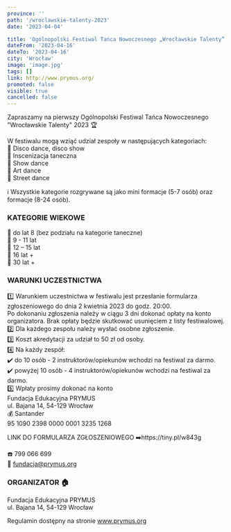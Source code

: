 ```yaml
---
province: ''
path: '/wroclawskie-talenty-2023'
date: '2023-04-04'

title: 'Ogólnopolski Festiwal Tańca Nowoczesnego „Wrocławskie Talenty”'
dateFrom: '2023-04-16'
dateTo: '2023-04-16'
city: 'Wrocław'
image: 'image.jpg'
tags: []
link: http://www.prymus.org/
promoted: false
visible: true
cancelled: false
---
```

Zapraszamy na pierwszy Ogólnopolski Festiwal Tańca Nowoczesnego "Wrocławskie Talenty" 2023 🏆

W festiwalu mogą wziąć udział zespoły w następujących  kategoriach: \
🔹 Disco dance, disco show \
🔹 Inscenizacja taneczna \
🔹 Show dance \
🔹 Art dance \
🔹 Street dance

ℹ️ Wszystkie kategorie rozgrywane są jako mini formacje (5-7 osób) oraz formacje (8-24 osób).

### KATEGORIE WIEKOWE
🔸 do lat 8 (bez podziału na kategorie taneczne) \
🔸 9 - 11 lat \
🔸 12 – 15 lat \
🔸 16 lat + \
🔸 30 lat +

### WARUNKI UCZESTNICTWA
1️⃣ Warunkiem uczestnictwa w festiwalu jest przesłanie formularza zgłoszeniowego
do dnia 2 kwietnia 2023 do godz. 20:00. \
Po dokonaniu zgłoszenia należy w ciągu 3 dni dokonać opłaty na konto organizatora. Brak opłaty będzie skutkować usunięciem z listy festiwalowej. \
2️⃣ Dla każdego zespołu należy wysłać osobne zgłoszenie. \
3️⃣ Koszt akredytacji za udział to 50 zł od osoby. \
4️⃣ Na każdy zespół: \
✔️ do 10 osób -  2 instruktorów/opiekunów wchodzi na festiwal za darmo. \
✔️ powyżej 10 osób - 4 instruktorów/opiekunów wchodzi na festiwal za darmo. \
5️⃣ Wpłaty prosimy dokonać na konto \
Fundacja Edukacyjna PRYMUS \
ul. Bajana 14, 54-129 Wrocław \
💰 Santander \
95 1090 2398 0000 0001 3235 1268

LINK DO FORMULARZA ZGŁOSZENIOWEGO ➡️https://tiny.pl/w843g

☎️ 799 066 699 \
📧 fundacja@prymus.org

### ORGANIZATOR 🏠
Fundacja Edukacyjna PRYMUS \
ul. Bajana 14, 54-129 Wrocław

Regulamin dostępny na stronie www.prymus.org
